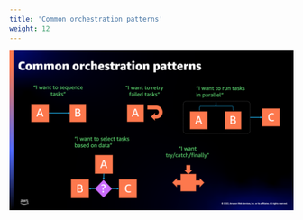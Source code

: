 ```yaml
---
title: 'Common orchestration patterns'
weight: 12
---
```


![Common orchestration patterns](/static/img/intro/common-patterns.png)
